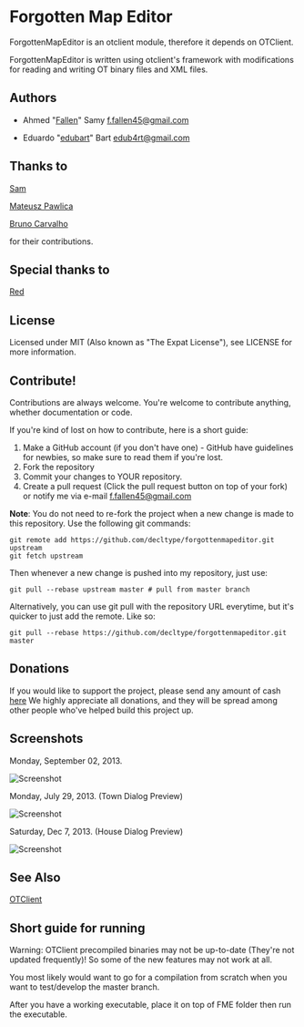 # Forgotten Map Editor

ForgottenMapEditor is an otclient module, therefore it depends on OTClient.

ForgottenMapEditor is written using otclient's framework with modifications for reading and writing OT binary files and XML files.

## Authors

- Ahmed "[Fallen](https://github.com/decltype)" Samy <f.fallen45@gmail.com>

- Eduardo "[edubart](https://github.com/edubart/)" Bart <edub4rt@gmail.com>

## Thanks to

[Sam](https://github.com/TheSumm)

[Mateusz Pawlica](https://github.com/Crypton33)

[Bruno Carvalho](https://github.com/BrunoDCC)

for their contributions.

## Special thanks to

[Red](http://otland.net/members/red.13708/)

## License

Licensed under MIT (Also known as "The Expat License"),  see LICENSE for more information.

## Contribute!

Contributions are always welcome.  You're welcome to contribute anything, whether documentation or code.

If you're kind of lost on how to contribute, here is a short guide:

1. Make a GitHub account (if you don't have one) -
    GitHub have guidelines for newbies, so make sure to read them if you're lost.
2. Fork the repository
3. Commit your changes to YOUR repository.
4. Create a pull request (Click the pull request button on top of your fork) or
    notify me via e-mail <f.fallen45@gmail.com>
 
**Note**: You do not need to re-fork the project when a new change is made to this repository.  Use the following git commands:
 
```
git remote add https://github.com/decltype/forgottenmapeditor.git upstream
git fetch upstream
```
 
Then whenever a new change is pushed into my repository, just use:
 
```
git pull --rebase upstream master # pull from master branch
```

Alternatively, you can use git pull with the repository URL everytime, but it's quicker to just add the remote. Like so:

```
git pull --rebase https://github.com/decltype/forgottenmapeditor.git master
```

## Donations

If you would like to support the project, please send any amount of cash [here](https://www.paypal.com/cgi-bin/webscr?cmd=_s-xclick&hosted_button_id=EY4YMC9S7R5TC)
We highly appreciate all donations, and they will be spread among other people who've helped build this project up.

## Screenshots

Monday, September 02, 2013.

![Screenshot](http://i.imgur.com/zcUeAyH.jpg)

Monday, July 29, 2013. (Town Dialog Preview)

![Screenshot](http://i.imgur.com/b2lQ8Ft.jpg)

Saturday, Dec 7, 2013. (House Dialog Preview)

![Screenshot](http://4.ii.gl/3551zW.png)

## See Also

[OTClient](https://github.com/edubart/otclient)

## Short guide for running

Warning: OTClient precompiled binaries may not be up-to-date (They're not updated frequently)!
So some of the new features may not work at all.

You most likely would want to go for a compilation from scratch when you want to test/develop the master branch.

After you have a working executable, place it on top of FME folder then run the executable.

